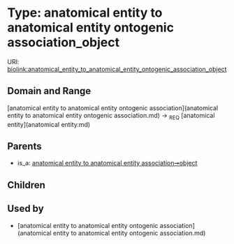 
# Type: anatomical entity to anatomical entity ontogenic association_object




URI: [biolink:anatomical_entity_to_anatomical_entity_ontogenic_association_object](https://w3id.org/biolink/vocab/anatomical_entity_to_anatomical_entity_ontogenic_association_object)


## Domain and Range

[anatomical entity to anatomical entity ontogenic association](anatomical entity to anatomical entity ontogenic association.md) ->  <sub>REQ</sub> [anatomical entity](anatomical entity.md)

## Parents

 *  is_a: [anatomical entity to anatomical entity association➞object](anatomical_entity_to_anatomical_entity_association_object.md)

## Children


## Used by

 * [anatomical entity to anatomical entity ontogenic association](anatomical entity to anatomical entity ontogenic association.md)
